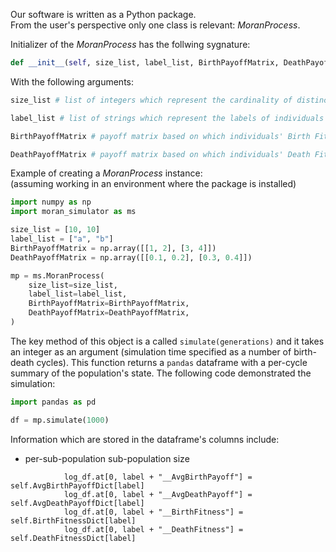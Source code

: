 Our software is written as a Python package.  
From the user's perspective only one class is relevant: *MoranProcess*.

Initializer of the *MoranProcess* has the follwing sygnature:
```python
def __init__(self, size_list, label_list, BirthPayoffMatrix, DeathPayoffMatrix):
```

With the following arguments:
```python
size_list # list of integers which represent the cardinality of distinct sub-populations

label_list # list of strings which represent the labels of individuals from distinct sub-populations

BirthPayoffMatrix # payoff matrix based on which individuals' Birth Fitness is calculated. Used for the roulette-based selection of an individual to reproduce

DeathPayoffMatrix # payoff matrix based on which individuals' Death Fitness is calculated. Used for the roulette-based selection of an individual to die
```

Example of creating a *MoranProcess* instance:  
(assuming working in an environment where the package is installed)

```python
import numpy as np
import moran_simulator as ms

size_list = [10, 10]
label_list = ["a", "b"]
BirthPayoffMatrix = np.array([[1, 2], [3, 4]])
DeathPayoffMatrix = np.array([[0.1, 0.2], [0.3, 0.4]])

mp = ms.MoranProcess(
    size_list=size_list,
    label_list=label_list,
    BirthPayoffMatrix=BirthPayoffMatrix,
    DeathPayoffMatrix=DeathPayoffMatrix,
)
```

The key method of this object is a called `simulate(generations)` and it takes an integer as an argument (simulation time specified as a number of birth-death cycles). This function returns a `pandas` dataframe with a per-cycle summary of the population's state.
The following code demonstrated the simulation:
```python
import pandas as pd

df = mp.simulate(1000)
```

Information which are stored in the dataframe's columns include:
* per-sub-population sub-population size


```
            log_df.at[0, label + "__AvgBirthPayoff"] = self.AvgBirthPayoffDict[label]
            log_df.at[0, label + "__AvgDeathPayoff"] = self.AvgDeathPayoffDict[label]
            log_df.at[0, label + "__BirthFitness"] = self.BirthFitnessDict[label]
            log_df.at[0, label + "__DeathFitness"] = self.DeathFitnessDict[label]
```
